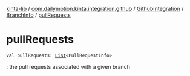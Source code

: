 [kinta-lib](../../../index.md) / [com.dailymotion.kinta.integration.github](../../index.md) / [GithubIntegration](../index.md) / [BranchInfo](index.md) / [pullRequests](./pull-requests.md)

# pullRequests

`val pullRequests: `[`List`](https://kotlinlang.org/api/latest/jvm/stdlib/kotlin.collections/-list/index.html)`<PullRequestInfo>`

: the pull requests associated with a given branch

